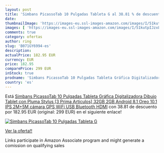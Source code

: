 ```yaml
---
layout: post
title: 'Simbans PicassoTab 10 Pulgadas Tableta G al 38.81 % de descuento'
date: 
thumbnailImage: 'https://images-eu.ssl-images-amazon.com/images/I/51kutpIJzxL._SL200_.jpg'
images: [ 'https://images-eu.ssl-images-amazon.com/images/I/51kutpIJzxL._SL200_.jpg' ]
comments: true
category: ofertas
author: ring
slug: 'B071GY6994-es'
description:
actualPrice: 182.95 EUR
currency: EUR
price: 182.95
comparePrice: 299 EUR
inStock: true
prodname: 'Simbans PicassoTab 10 Pulgadas Tableta Gráfica Digitalizadora Dibujo Tablet con Pluma Stylus [3 Prima Articulos] 32GB  2GB  Android 8.1 Oreo  10.1 IPS  2M+5M cámara  GPS  WiFi  USB  Bluetooth  HDMI'
country: 'es'
---
```


Está [Simbans PicassoTab 10 Pulgadas Tableta Gráfica Digitalizadora Dibujo Tablet con Pluma Stylus [3 Prima Articulos] 32GB  2GB  Android 8.1 Oreo  10.1 IPS  2M+5M cámara  GPS  WiFi  USB  Bluetooth  HDMI](https://www.amazon.es/dp/B071GY6994/?tag=tolees-21) con 38.81 de descuento por 182.95 EUR (original: 299 EUR) en el siguiente enlace!

[![Simbans PicassoTab 10 Pulgadas Tableta G](https://images-eu.ssl-images-amazon.com/images/I/51kutpIJzxL._SL200_.jpg)](https://www.amazon.es/dp/B071GY6994/?tag=tolees-21)

[Ver la oferta!!](https://www.amazon.es/dp/B071GY6994/?tag=tolees-21)

Links participate in Amazon Associate program and might generate a comission on qualifying sales


